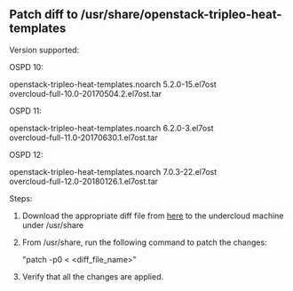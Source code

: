 Patch diff to /usr/share/openstack-tripleo-heat-templates
----------------------------------------------------------

Version supported:   

OSPD 10:

openstack-tripleo-heat-templates.noarch 5.2.0-15.el7ost   
overcloud-full-10.0-20170504.2.el7ost.tar

OSPD 11:

openstack-tripleo-heat-templates.noarch 6.2.0-3.el7ost   
overcloud-full-11.0-20170630.1.el7ost.tar

OSPD 12:

openstack-tripleo-heat-templates.noarch 7.0.3-22.el7ost   
overcloud-full-12.0-20180126.1.el7ost.tar

Steps:

1. Download the appropriate diff file from [here](https://github.com/nuagenetworks/nuage-ospdirector/blob/ML2-SRIOV/tripleo-heat-templates-diff/) to the undercloud machine under /usr/share

2. From /usr/share, run the following command to patch the changes:

   "patch -p0 < <diff_file_name>"

3. Verify that all the changes are applied.   
